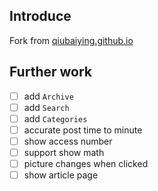 ## Introduce
Fork from [qiubaiying.github.io](https://github.com/qiubaiying/qiubaiying.github.io)

## Further work
- [ ] add `Archive`
- [ ] add `Search`
- [ ] add `Categories`
- [ ] accurate post time to minute
- [ ] show access number
- [ ] support show math
- [ ] picture changes when clicked
- [ ] show article page